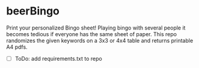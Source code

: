 # beerBingo
Print your personalized Bingo sheet!
Playing bingo with several people it becomes tedious if everyone has the same sheet of paper. 
This repo randomizes the given keywords on a 3x3 or 4x4 table and returns printable A4 pdfs.
- [ ] ToDo: add requirements.txt to repo
